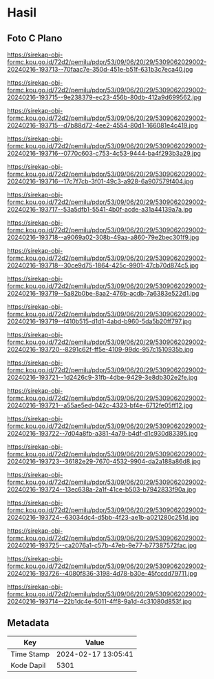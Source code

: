 # Hasil

## Foto C Plano

https://sirekap-obj-formc.kpu.go.id/72d2/pemilu/pdpr/53/09/06/20/29/5309062029002-20240216-193713--70faac7e-350d-451e-b51f-631b3c7eca40.jpg

https://sirekap-obj-formc.kpu.go.id/72d2/pemilu/pdpr/53/09/06/20/29/5309062029002-20240216-193715--9e238379-ec23-456b-80db-412a9d699562.jpg

https://sirekap-obj-formc.kpu.go.id/72d2/pemilu/pdpr/53/09/06/20/29/5309062029002-20240216-193715--d7b88d72-4ee2-4554-80d1-166081e4c419.jpg

https://sirekap-obj-formc.kpu.go.id/72d2/pemilu/pdpr/53/09/06/20/29/5309062029002-20240216-193716--0770c603-c753-4c53-9444-ba4f293b3a29.jpg

https://sirekap-obj-formc.kpu.go.id/72d2/pemilu/pdpr/53/09/06/20/29/5309062029002-20240216-193716--17c7f7cb-3f01-49c3-a928-6a907579f404.jpg

https://sirekap-obj-formc.kpu.go.id/72d2/pemilu/pdpr/53/09/06/20/29/5309062029002-20240216-193717--53a5dfb1-5541-4b0f-acde-a31a44139a7a.jpg

https://sirekap-obj-formc.kpu.go.id/72d2/pemilu/pdpr/53/09/06/20/29/5309062029002-20240216-193718--a9069a02-308b-49aa-a860-79e2bec301f9.jpg

https://sirekap-obj-formc.kpu.go.id/72d2/pemilu/pdpr/53/09/06/20/29/5309062029002-20240216-193718--30ce9d75-1864-425c-9901-47cb70d874c5.jpg

https://sirekap-obj-formc.kpu.go.id/72d2/pemilu/pdpr/53/09/06/20/29/5309062029002-20240216-193719--5a82b0be-8aa2-476b-acdb-7a6383e522d1.jpg

https://sirekap-obj-formc.kpu.go.id/72d2/pemilu/pdpr/53/09/06/20/29/5309062029002-20240216-193719--f410b515-d1d1-4abd-b960-5da5b20ff797.jpg

https://sirekap-obj-formc.kpu.go.id/72d2/pemilu/pdpr/53/09/06/20/29/5309062029002-20240216-193720--8291c62f-ff5e-4109-99dc-957c1510935b.jpg

https://sirekap-obj-formc.kpu.go.id/72d2/pemilu/pdpr/53/09/06/20/29/5309062029002-20240216-193721--1d2426c9-31fb-4dbe-9429-3e8db302e2fe.jpg

https://sirekap-obj-formc.kpu.go.id/72d2/pemilu/pdpr/53/09/06/20/29/5309062029002-20240216-193721--a55ae5ed-042c-4323-bf4e-6712fe05ff12.jpg

https://sirekap-obj-formc.kpu.go.id/72d2/pemilu/pdpr/53/09/06/20/29/5309062029002-20240216-193722--7d04a8fb-a381-4a79-b4df-d1c930d83395.jpg

https://sirekap-obj-formc.kpu.go.id/72d2/pemilu/pdpr/53/09/06/20/29/5309062029002-20240216-193723--36182e29-7670-4532-9904-da2a188a86d8.jpg

https://sirekap-obj-formc.kpu.go.id/72d2/pemilu/pdpr/53/09/06/20/29/5309062029002-20240216-193724--13ec638a-2a1f-41ce-b503-b7942833f90a.jpg

https://sirekap-obj-formc.kpu.go.id/72d2/pemilu/pdpr/53/09/06/20/29/5309062029002-20240216-193724--63034dc4-d5bb-4f23-ae1b-a021280c251d.jpg

https://sirekap-obj-formc.kpu.go.id/72d2/pemilu/pdpr/53/09/06/20/29/5309062029002-20240216-193725--ca2076a1-c57b-47eb-9e77-b77387572fac.jpg

https://sirekap-obj-formc.kpu.go.id/72d2/pemilu/pdpr/53/09/06/20/29/5309062029002-20240216-193726--4080f836-3198-4d78-b30e-45fccdd79711.jpg

https://sirekap-obj-formc.kpu.go.id/72d2/pemilu/pdpr/53/09/06/20/29/5309062029002-20240216-193714--22b1dc4e-5011-4ff8-9a1d-4c31080d853f.jpg


## Metadata

| Key        | Value               |
| ---------- | ------------------- |
| Time Stamp | 2024-02-17 13:05:41 |
| Kode Dapil | 5301                |



